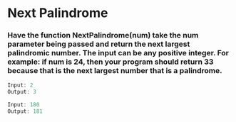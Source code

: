 # Next Palindrome

### Have the function NextPalindrome(num) take the num parameter being passed and return the next largest palindromic number. The input can be any positive integer. For example: if num is 24, then your program should return 33 because that is the next largest number that is a palindrome.

```java
Input: 2
Output: 3

Input: 180
Output: 181
```
